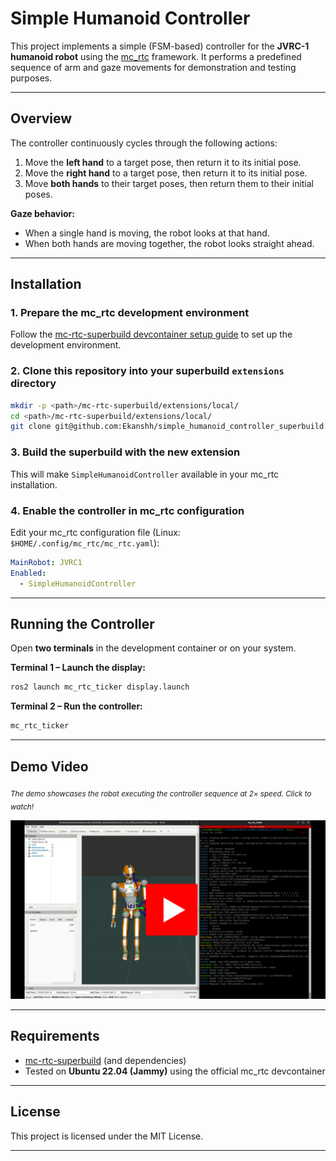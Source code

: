 # Simple Humanoid Controller

This project implements a simple (FSM-based) controller for the **JVRC-1 humanoid robot** using the [mc\_rtc](https://jrl-umi3218.github.io/mc_rtc/) framework. It performs a predefined sequence of arm and gaze movements for demonstration and testing purposes.

---

## Overview

The controller continuously cycles through the following actions:

1. Move the **left hand** to a target pose, then return it to its initial pose.
2. Move the **right hand** to a target pose, then return it to its initial pose.
3. Move **both hands** to their target poses, then return them to their initial poses.

**Gaze behavior:**

* When a single hand is moving, the robot looks at that hand.
* When both hands are moving together, the robot looks straight ahead.

---

## Installation

### 1. Prepare the mc\_rtc development environment

Follow the [mc-rtc-superbuild devcontainer setup guide](https://github.com/mc-rtc/mc-rtc-superbuild/blob/main/doc/devcontainer.md) to set up the development environment.

### 2. Clone this repository into your superbuild `extensions` directory

```bash
mkdir -p <path>/mc-rtc-superbuild/extensions/local/
cd <path>/mc-rtc-superbuild/extensions/local/
git clone git@github.com:Ekanshh/simple_humanoid_controller_superbuild.git
```

### 3. Build the superbuild with the new extension

This will make `SimpleHumanoidController` available in your mc\_rtc installation.

### 4. Enable the controller in mc\_rtc configuration

Edit your mc\_rtc configuration file (Linux: `$HOME/.config/mc_rtc/mc_rtc.yaml`):

```yaml
MainRobot: JVRC1
Enabled:
  - SimpleHumanoidController
```

---

## Running the Controller

Open **two terminals** in the development container or on your system.

**Terminal 1 – Launch the display:**

```bash
ros2 launch mc_rtc_ticker display.launch
```

**Terminal 2 – Run the controller:**

```bash
mc_rtc_ticker
```

---

## Demo Video

<sub><em>The demo showcases the robot executing the controller sequence at 2× speed. Click to watch!</em></sub>

[![Demo Video](media/demo_2x.png)](media/demo_2x.webm)

---

## Requirements

* [mc-rtc-superbuild](https://github.com/mc-rtc/mc-rtc-superbuild) (and dependencies)
* Tested on **Ubuntu 22.04 (Jammy)** using the official mc\_rtc devcontainer

---

## License

This project is licensed under the MIT License.

---
